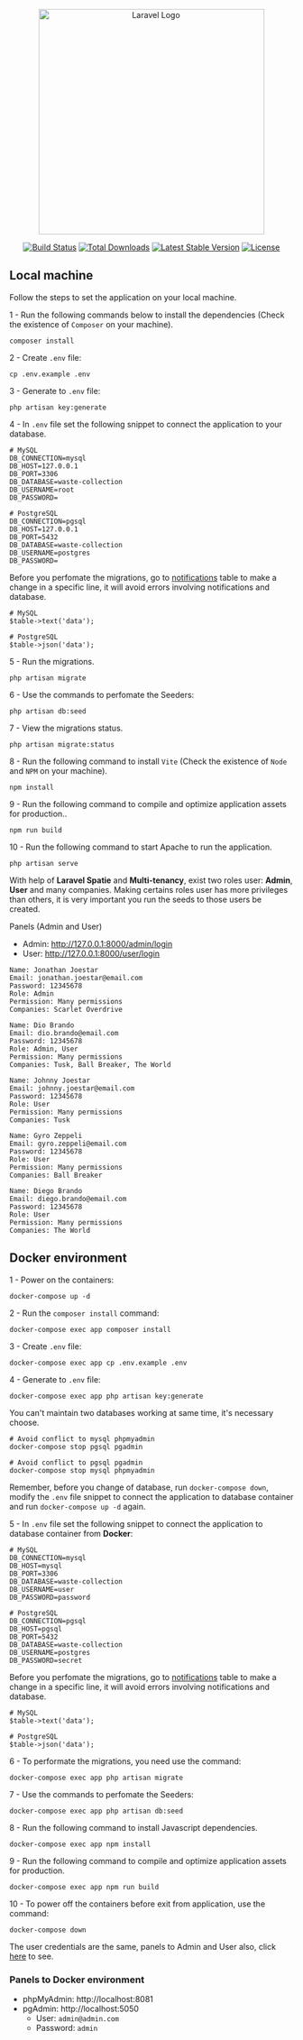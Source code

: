 <p align="center"><a href="https://laravel.com" target="_blank"><img src="https://raw.githubusercontent.com/laravel/art/master/logo-lockup/5%20SVG/2%20CMYK/1%20Full%20Color/laravel-logolockup-cmyk-red.svg" width="400" alt="Laravel Logo"></a></p>

<p align="center">
<a href="https://github.com/laravel/framework/actions"><img src="https://github.com/laravel/framework/workflows/tests/badge.svg" alt="Build Status"></a>
<a href="https://packagist.org/packages/laravel/framework"><img src="https://img.shields.io/packagist/dt/laravel/framework" alt="Total Downloads"></a>
<a href="https://packagist.org/packages/laravel/framework"><img src="https://img.shields.io/packagist/v/laravel/framework" alt="Latest Stable Version"></a>
<a href="https://packagist.org/packages/laravel/framework"><img src="https://img.shields.io/packagist/l/laravel/framework" alt="License"></a>
</p>

## Local machine

Follow the steps to set the application on your local machine.

1 - Run the following commands below to install the dependencies (Check the existence of `Composer` on your machine).
```
composer install 
```

2 - Create ```.env``` file:
```
cp .env.example .env  
```

3 - Generate to ```.env``` file:
```
php artisan key:generate
```

4 - In `.env` file set the following snippet to connect the application to your database.
```
# MySQL
DB_CONNECTION=mysql
DB_HOST=127.0.0.1
DB_PORT=3306
DB_DATABASE=waste-collection
DB_USERNAME=root
DB_PASSWORD=

# PostgreSQL
DB_CONNECTION=pgsql
DB_HOST=127.0.0.1
DB_PORT=5432
DB_DATABASE=waste-collection
DB_USERNAME=postgres
DB_PASSWORD=
```

Before you perfomate the migrations, go to [notifications](https://github.com/CryptedSnow/waste-collection/blob/main/database/migrations/2024_11_30_113525_create_notifications_table.php) table to make a change in a specific line, it will avoid errors involving notifications and database.

```
# MySQL
$table->text('data');

# PostgreSQL
$table->json('data');
```

5 - Run the migrations.
```
php artisan migrate
```

6 - Use the commands to perfomate the Seeders:
```
php artisan db:seed
```

7 - View the migrations status.
```
php artisan migrate:status
```

8 - Run the following command to install `Vite` (Check the existence of `Node` and `NPM` on your machine).
```
npm install
```

9 - Run the following command to compile and optimize application assets for production..
```
npm run build
```

10 - Run the following command to start Apache to run the application.
```
php artisan serve
```

<a id="laravel-spatie-info"></a> With help of **Laravel Spatie** and **Multi-tenancy**, exist two roles user: **Admin**, **User** and many companies. Making certains roles user has more privileges than others, it is very important you run the seeds to those users be created.

Panels (Admin and User)
- Admin: http://127.0.0.1:8000/admin/login
- User: http://127.0.0.1:8000/user/login

```
Name: Jonathan Joestar
Email: jonathan.joestar@email.com
Password: 12345678
Role: Admin
Permission: Many permissions
Companies: Scarlet Overdrive
```

```
Name: Dio Brando
Email: dio.brando@email.com
Password: 12345678
Role: Admin, User
Permission: Many permissions
Companies: Tusk, Ball Breaker, The World
```

```
Name: Johnny Joestar
Email: johnny.joestar@email.com
Password: 12345678
Role: User
Permission: Many permissions
Companies: Tusk
```

```
Name: Gyro Zeppeli
Email: gyro.zeppeli@email.com
Password: 12345678
Role: User
Permission: Many permissions
Companies: Ball Breaker
```

```
Name: Diego Brando
Email: diego.brando@email.com
Password: 12345678
Role: User
Permission: Many permissions
Companies: The World
```

## Docker environment

1 - Power on the containers:
```
docker-compose up -d
```

2 - Run the ```composer install``` command:
```
docker-compose exec app composer install
```

3 - Create ```.env``` file:
```
docker-compose exec app cp .env.example .env  
```

4 - Generate to ```.env``` file:
```
docker-compose exec app php artisan key:generate
```

You can't maintain two databases working at same time, it's necessary choose.
```
# Avoid conflict to mysql phpmyadmin
docker-compose stop pgsql pgadmin

# Avoid conflict to pgsql pgadmin
docker-compose stop mysql phpmyadmin
```

Remember, before you change of database, run ```docker-compose down```, modify the ```.env``` file snippet to connect the application to database container and run ```docker-compose up -d``` again.

5 - In ```.env``` file set the following snippet to connect the application to database container from **Docker**:
```
# MySQL
DB_CONNECTION=mysql
DB_HOST=mysql
DB_PORT=3306
DB_DATABASE=waste-collection
DB_USERNAME=user
DB_PASSWORD=password

# PostgreSQL
DB_CONNECTION=pgsql
DB_HOST=pgsql
DB_PORT=5432
DB_DATABASE=waste-collection
DB_USERNAME=postgres
DB_PASSWORD=secret
```

Before you perfomate the migrations, go to [notifications](https://github.com/CryptedSnow/waste-collection/blob/main/database/migrations/2024_11_30_113525_create_notifications_table.php) table to make a change in a specific line, it will avoid errors involving notifications and database.

```
# MySQL
$table->text('data');

# PostgreSQL
$table->json('data');
```

6 - To performate the migrations, you need use the command:
```
docker-compose exec app php artisan migrate
```

7 - Use the commands to perfomate the Seeders:
```
docker-compose exec app php artisan db:seed
```

8 - Run the following command to install Javascript dependencies.
```
docker-compose exec app npm install
```

9 - Run the following command to compile and optimize application assets for production.
```
docker-compose exec app npm run build
```

10 - To power off the containers before exit from application, use the command:

```
docker-compose down
```

The user credentials are the same, panels to Admin and User also, click <a href="#laravel-spatie-info">here</a> to see.

### Panels to Docker environment
- phpMyAdmin: http://localhost:8081
- pgAdmin: http://localhost:5050
    - User: `admin@admin.com`
    - Password: `admin`
